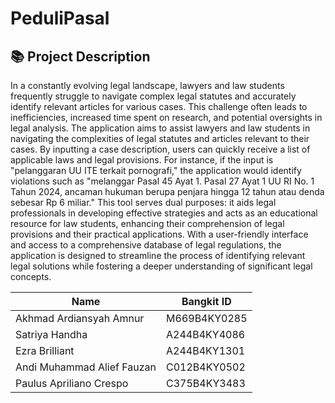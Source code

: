 ﻿# **PeduliPasal**
## 📚 Project Description
  In a constantly evolving legal landscape, lawyers and law students frequently struggle to navigate complex legal statutes and accurately identify relevant articles for various cases. This challenge often leads to inefficiencies, increased time spent on research, and potential oversights in legal analysis.
  The application aims to assist lawyers and law students in navigating the complexities of legal statutes and articles relevant to their cases. By inputting a case description, users can quickly receive a list of applicable laws and legal provisions. For instance, if the input is "pelanggaran UU ITE terkait pornografi," the application would identify violations such as "melanggar Pasal 45 Ayat 1. Pasal 27 Ayat 1 UU RI No. 1 Tahun 2024, ancaman hukuman berupa penjara hingga 12 tahun atau denda sebesar Rp 6 miliar." This tool serves dual purposes: it aids legal professionals in developing effective strategies and acts as an educational resource for law students, enhancing their comprehension of legal provisions and their practical applications. With a user-friendly interface and access to a comprehensive database of legal regulations, the application is designed to streamline the process of identifying relevant legal solutions while fostering a deeper understanding of significant legal concepts.


| Name               | Bangkit ID    | 
|--------------------|---------------|
| Akhmad Ardiansyah Amnur    | M669B4KY0285  |
| Satriya Handha             | A244B4KY4086  |
| Ezra Brilliant             | A244B4KY1301  |
| Andi Muhammad Alief Fauzan | C012B4KY0502  |
| Paulus Apriliano Crespo    | C375B4KY3483  |




